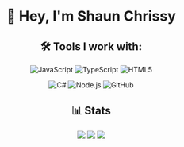 <h1 align="center">👋 Hey, I'm Shaun Chrissy</h1>
<h2 align="center">🛠️ Tools I work with:</h2>
<p align="center">
   <img src="https://img.shields.io/badge/JavaScript-F7DF1E?style=for-the-badge&logo=javascript&logoColor=black" alt="JavaScript" />
   <img src="https://img.shields.io/badge/TypeScript-007ACC?style=for-the-badge&logo=typescript&logoColor=black" alt="TypeScript" />
   <img src="https://img.shields.io/badge/HTML5-E34F26?style=for-the-badge&logo=html5&logoColor=white" alt="HTML5" />
</p>
<p align="center">
   <img src="https://img.shields.io/badge/C%23-239120?style=for-the-badge&logo=c-sharp&logoColor=white" alt="C#" />
   <img src="https://img.shields.io/badge/node.js%20-%2343853D.svg?&style=for-the-badge&logo=node.js&logoColor=white" alt="Node.js" />
   <img src="https://img.shields.io/badge/github%20-%23121011.svg?&style=for-the-badge&logo=github&logoColor=white" alt="GitHub" />
</p>
<h2 align="center">📊 Stats</h2>
<p align="center">
   <img align="center" src="https://github-readme-stats.vercel.app/api?username=ShaunChrissy&show_icons=true&count_private=true&hide=issues&theme=transparent&hide_border=true"/>
   <img align="center" src="https://github-readme-stats.vercel.app/api/top-langs/?username=ShaunChrissy&hide=shell&layout=compact&theme=transparent&hide_border=true"/>
   <img align="center" src="https://github-readme-stats.vercel.app/api/wakatime?username=Shaun2177&theme=transparent&hide_border=true"/>
</p>
